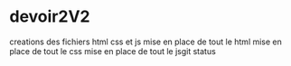 # devoir2V2
creations des fichiers html css et js
mise en place de tout le html
mise en place de tout le css
mise en place de tout le jsgit status
